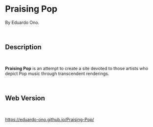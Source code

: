# Praising Pop

By Eduardo Ono.

<br>

## Description
<br>

**Praising Pop** is an attempt to create a site devoted to those artists who depict Pop music through transcendent renderings.

<br>

## Web Version
<br>

https://eduardo-ono.github.io/Praising-Pop/
